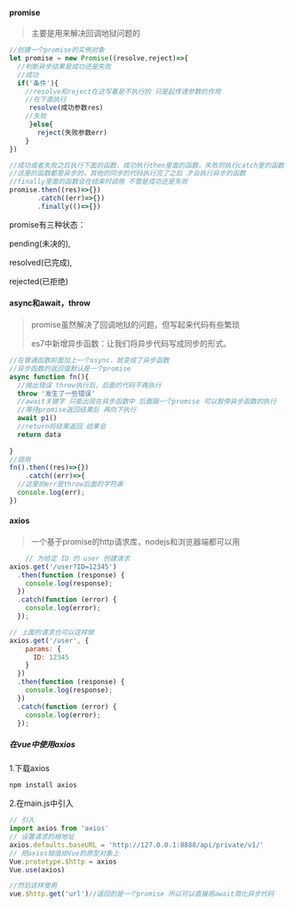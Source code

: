 #### promise

> 主要是用来解决回调地狱问题的

```javascript
//创建一个promise的实例对象
let promise = new Promise((resolve,reject)=>{
  //判断异步结果是成功还是失败
  //成功
  if('条件'){
    //resolve和reject在这写着是不执行的 只是起传递参数的作用
    //在下面执行
     resolve(成功参数res)
    //失败
     }else{
       reject(失败参数err)
    }
})

//成功或者失败之后执行下面的函数，成功执行then里面的函数，失败则执行catch里的函数
//这里的函数都是异步的，其他的同步的代码执行完了之后 才会执行异步的函数
//finally里面的函数会在结束时调用 不管是成功还是失败
promise.then((res)=>{})
       .catch((err)=>{})
       .finally(()=>{})
```



promise有三种状态：

pending(未决的),

resolved(已完成),

rejected(已拒绝)



#### async和await，throw

> promise虽然解决了回调地狱的问题，但写起来代码有些繁琐
>
> es7中新增异步函数：让我们将异步代码写成同步的形式。

```javascript
//在普通函数前面加上一个async，就变成了异步函数
//异步函数的返回值默认是一个promise
async function fn(){
  //抛出错误 throw执行后，后面的代码不再执行
  throw '发生了一些错误'
  //await关键字 只能出现在异步函数中 后面跟一个promise 可以暂停异步函数的执行
  //等待promise返回结果后 再向下执行
  await p1()
  //return将结果返回 结果会
  return data
  
}
//调用
fn().then((res)=>{})
    .catch((err)=>{
  //这里的err是throw后面的字符串
  console.log(err);
})
```



#### axios 

> 一个基于promise的http请求库，nodejs和浏览器端都可以用

```javascript
	// 为给定 ID 的 user 创建请求
axios.get('/user?ID=12345')
  .then(function (response) {
    console.log(response);
  })
  .catch(function (error) {
    console.log(error);
  });

// 上面的请求也可以这样做
axios.get('/user', {
    params: {
      ID: 12345
    }
  })
  .then(function (response) {
    console.log(response);
  })
  .catch(function (error) {
    console.log(error);
  });
```

##### 在vue中使用axios

1.下载axios

```javascript
npm install axios
```

2.在main.js中引入

```javascript
// 引入
import axios from 'axios'
// 设置请求的根地址
axios.defaults.baseURL = 'http://127.0.0.1:8888/api/private/v1/'
// 把axios赋值给Vue的原型对象上
Vue.prototype.$http = axios
Vue.use(axios)

//然后这样使用
vue.$http.get('url')//返回的是一个promise 所以可以直接用await简化异步代码
```





